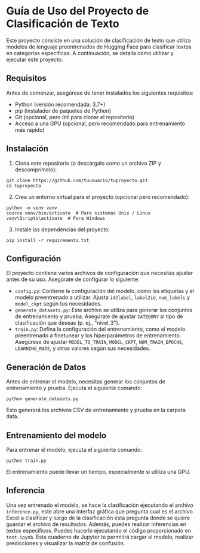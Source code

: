 # Guía de Uso del Proyecto de Clasificación de Texto
Este proyecto consiste en una solución de clasificación de texto que utiliza modelos de lenguaje preentrenados de Hugging Face para clasificar textos en categorías específicas. A continuación, se detalla cómo utilizar y ejecutar este proyecto.

## Requisitos
Antes de comenzar, asegúrese de tener instalados los siguientes requisitos:

- Python (versión recomendada: 3.7+)
- pip (instalador de paquetes de Python)
- Git (opcional, pero útil para clonar el repositorio)
- Acceso a una GPU (opcional, pero recomendado para entrenamiento más rápido)
  
## Instalación

1. Clona este repositorio (o descárgalo como un archivo ZIP y descomprímelo):
```
git clone https://github.com/tuusuario/tuproyecto.git
cd tuproyecto
```

2. Crea un entorno virtual para el proyecto (opcional pero recomendado):
```
python -m venv venv
source venv/bin/activate  # Para sistemas Unix / Linux
venv\Scripts\activate  # Para Windows
```

3. Instale las dependencias del proyecto:
```
pip install -r requirements.txt
```

## Configuración
El proyecto contiene varios archivos de configuración que necesitas ajustar antes de su uso. Asegúrate de configurar lo siguiente:

- `config.py`: Contiene la configuración del modelo, como las etiquetas y el modelo preentrenado a utilizar. Ajusta `id2label`, `label2id`, `num_labels` y `model_ckpt` según tus necesidades.
- `generate_datasets.py`: Este archivo se utiliza para generar los conjuntos de entrenamiento y prueba. Asegúrate de ajustar `CATEGORY` al tipo de clasificación que deseas (p. ej., "nivel_3").
- `train.py`: Defina la configuración del entrenamiento, como el modelo preentrenado a finetunear y los hiperparámetros de entrenamiento. Asegúrese de ajustar `MODEL_TO_TRAIN`, `MODEL_CKPT`, `NUM_TRAIN_EPOCHS`, `LEARNING_RATE`, y otros valores según sus necesidades.

## Generación de Datos
Antes de entrenar el modelo, necesitas generar los conjuntos de entrenamiento y prueba. Ejecuta el siguiente comando:
```
python generate_datasets.py
```
Esto generará los archivos CSV de entrenamiento y prueba en la carpeta data.

## Entrenamiento del modelo
Para entrenar el modelo, ejecuta el siguiente comando:
```
python train.py
```
El entrenamiento puede llevar un tiempo, especialmente si utiliza una GPU.

## Inferencia
Una vez entrenado el modelo, se hace la clasificación ejecutando el archivo `inference.py`, este abre una interfaz gráfica que pregunta cual es el archivo Excel a clasificar y luego de la clasificación esta pregunta donde se quiere guardar el archivo de resultados. Además, puedes realizar inferencias en textos específicos. Puedes hacerlo ejecutando el código proporcionado en `test.ipynb`. Este cuaderno de Jupyter te permitirá cargar el modelo, realizar predicciones y visualizar la matriz de confusión.
